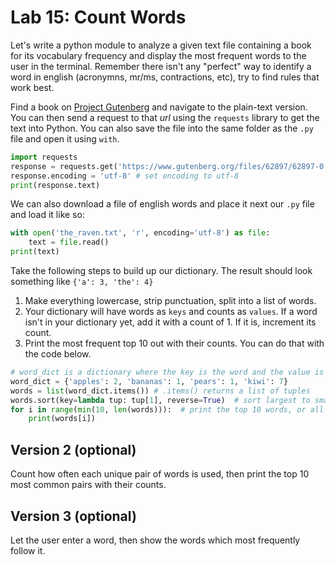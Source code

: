 

# Lab 15: Count Words

Let's write a python module to analyze a given text file containing a book for its vocabulary frequency and display the most frequent words to the user in the terminal. Remember there isn't any "perfect" way to identify a word in english (acronymns, mr/ms, contractions, etc), try to find rules that work best.

Find a book on [Project Gutenberg](http://www.gutenberg.org) and navigate to the plain-text version. You can then send a request to that *url* using the `requests` library to get the text into Python. You can also save the file into the same folder as the `.py` file and open it using `with`.

```python
import requests
response = requests.get('https://www.gutenberg.org/files/62897/62897-0.txt')
response.encoding = 'utf-8' # set encoding to utf-8
print(response.text)
```

We can also download a file of english words and place it next our `.py` file and load it like so:

```python
with open('the_raven.txt', 'r', encoding='utf-8') as file:
    text = file.read()
print(text)
```

Take the following steps to build up our dictionary. The result should look something like `{'a': 3, 'the': 4}`

1. Make everything lowercase,  strip punctuation, split into a list of words.
2. Your dictionary will have words as `keys` and counts as `values`. If a word isn't in your dictionary yet, add it with a count of 1. If it is, increment its count.
3. Print the most frequent top 10 out with their counts. You can do that with the code below.


```python
# word_dict is a dictionary where the key is the word and the value is the count
word_dict = {'apples': 2, 'bananas': 1, 'pears': 1, 'kiwi': 7}
words = list(word_dict.items()) # .items() returns a list of tuples
words.sort(key=lambda tup: tup[1], reverse=True)  # sort largest to smallest, based on count
for i in range(min(10, len(words))):  # print the top 10 words, or all of them, whichever is smaller
    print(words[i])
```

## Version 2 (optional)

Count how often each unique pair of words is used, then print the top 10 most common pairs with their counts.

## Version 3 (optional)

Let the user enter a word, then show the words which most frequently follow it.
